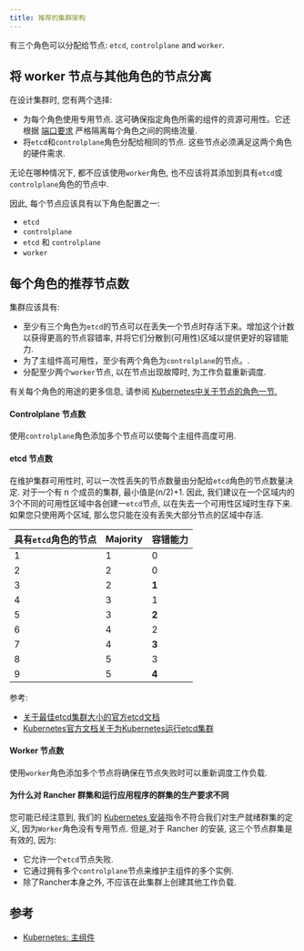 ```yaml
---
title: 推荐的集群架构
---
```


有三个角色可以分配给节点: `etcd`, `controlplane` and `worker`.

## 将 worker 节点与其他角色的节点分离

在设计集群时, 您有两个选择:

- 为每个角色使用专用节点. 这可确保指定角色所需的组件的资源可用性。它还根据 [端口要求](/docs/cluster-provisioning/node-requirements/#networking-requirements/) 严格隔离每个角色之间的网络流量.
- 将`etcd`和`controlplane`角色分配给相同的节点. 这些节点必须满足这两个角色的硬件需求.

无论在哪种情况下, 都不应该使用`worker`角色, 也不应该将其添加到具有`etcd`或`controlplane`角色的节点中.

因此, 每个节点应该具有以下角色配置之一:

- `etcd`
- `controlplane`
- `etcd` 和 `controlplane`
- `worker`

## 每个角色的推荐节点数

集群应该具有:

- 至少有三个角色为`etcd`的节点可以在丢失一个节点时存活下来。增加这个计数以获得更高的节点容错率, 并将它们分散到(可用性)区域以提供更好的容错能力.
- 为了主组件高可用性，至少有两个角色为`controlplane`的节点。.
- 分配至少两个`worker`节点, 以在节点出现故障时, 为工作负载重新调度.

有关每个角色的用途的更多信息, 请参阅 [Kubernetes中关于节点的角色一节.](/docs/cluster-provisioning/production/nodes-and-roles)

#### Controlplane 节点数

使用`controlplane`角色添加多个节点可以使每个主组件高度可用.

#### etcd 节点数

在维护集群可用性时, 可以一次性丢失的节点数量由分配给`etcd`角色的节点数量决定. 对于一个有 n 个成员的集群, 最小值是(n/2)+1. 因此, 我们建议在一个区域内的3个不同的可用性区域中各创建一`etcd`节点, 以在失去一个可用性区域时生存下来. 如果您只使用两个区域, 那么您只能在没有丢失大部分节点的区域中存活.

| 具有`etcd`角色的节点 | Majority | 容错能力 |
| ---------------------- | -------- | ----------------- |
| 1                      | 1        | 0                 |
| 2                      | 2        | 0                 |
| 3                      | 2        | **1**             |
| 4                      | 3        | 1                 |
| 5                      | 3        | **2**             |
| 6                      | 4        | 2                 |
| 7                      | 4        | **3**             |
| 8                      | 5        | 3                 |
| 9                      | 5        | **4**             |

参考:

- [关于最佳etcd集群大小的官方etcd文档](https://etcd.io/docs/v3.4.0/faq/#what-is-failure-tolerance)
- [Kubernetes官方文档关于为Kubernetes运行etcd集群](https://kubernetes.io/docs/tasks/administer-cluster/configure-upgrade-etcd/)

#### Worker 节点数

使用`worker`角色添加多个节点将确保在节点失败时可以重新调度工作负载.

#### 为什么对 Rancher 群集和运行应用程序的群集的生产要求不同

您可能已经注意到, 我们的 [Kubernetes 安装](/docs/installation/k8s-install/)指令不符合我们对生产就绪群集的定义, 因为`Worker`角色没有专用节点. 但是,对于 Rancher 的安装, 这三个节点群集是有效的, 因为:
- 它允许一个`etcd`节点失败.
- 它通过拥有多个`controlplane`节点来维护主组件的多个实例.
- 除了Rancher本身之外, 不应该在此集群上创建其他工作负载.

## 参考

- [Kubernetes: 主组件](https://kubernetes.io/docs/concepts/overview/components/#master-components)

